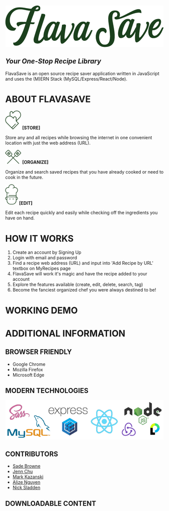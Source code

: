 [![alt FSlogo](./src/images/logo_green.png)](http://www.flavasave.com)

## _Your One-Stop Recipe Library_

FlavaSave is an open source recipe saver application written in JavaScript and uses the (M)ERN Stack (MySQL/Express/React/Node).

# ABOUT FLAVASAVE

<img src="./src/images/mitts.png" width="50"> **[STORE]**

Store any and all recipes while browsing the internet in one convenient location with just the web address (URL).

<img src="./src/images/spatulas.png" width="50"> **[ORGANIZE]**

Organize and search saved recipes that you have already cooked or need to cook in the future.

<img src="./src/images/chef_green.png" width="40"> **[EDIT]**

Edit each recipe quickly and easily while checking off the ingredients you have on hand.

# HOW IT WORKS

1.  Create an account by Signing Up
2.  Login with email and password
3.  Find a recipe web address (URL) and input into 'Add Recipe by URL' textbox on MyRecipes page
4.  FlavaSave will work it's magic and have the recipe added to your account
5.  Explore the features available (create, edit, delete, search, tag)
6.  Become the fanciest organized chef you were always destined to be!

# WORKING DEMO

# ADDITIONAL INFORMATION

## BROWSER FRIENDLY

* Google Chrome
* Mozilla Firefox
* Microsoft Edge

## MODERN TECHNOLOGIES

<img src="./src/images/ModTech.png">

## CONTRIBUTORS

* [Sade Browne](http://www.github.com/sbribrowne)
* [Jenn Chu](http://www.github.com/jquinnie)
* [Mark Kazanski](http://www.github.com/markkazanski)
* [Alize Nguyen](http://www.github.com/alizenguyen)
* [Nick Sladden](http://www.github.com/nickoliasxii)

## DOWNLOADABLE CONTENT
